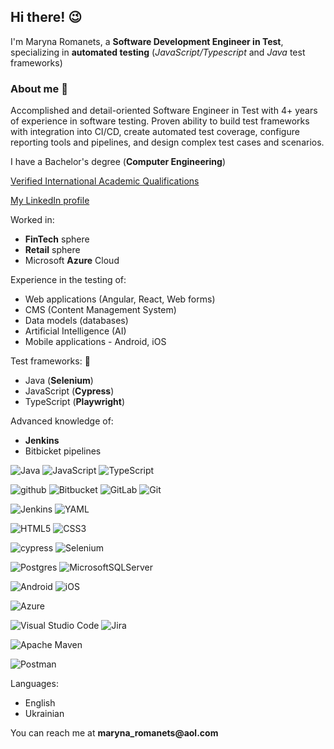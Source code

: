 ## Hi there! :wink: 

<p>I'm Maryna Romanets, a <strong>Software Development Engineer in Test</strong>, specializing in <strong>automated testing</strong> (<em>JavaScript/Typescript</em> and <em>Java</em> test frameworks)</p>

### About me :rocket:

Accomplished and detail-oriented Software Engineer in Test with 4+ years of experience in software testing.
 Proven ability
 to build test frameworks with integration into CI/CD, create automated test coverage, configure reporting tools and
 pipelines, and design complex test cases and scenarios.

<p>I have a Bachelor's degree (<strong>Computer Engineering</strong>)</p> 

[Verified International Academic Qualifications](https://badges.wes.org/Evidence?i=46ffeb06-d709-4cb0-8aa4-b3607fe054fa&type=us)

[My LinkedIn profile](https://www.linkedin.com/in/maryna-romanets/)

Worked in:

<ul>
 <li><strong>FinTech</strong> sphere</li>
 <li><strong>Retail</strong> sphere</li>
 <li>Microsoft <strong>Azure</strong> Cloud</li>
</ul>

Experience in the testing of:

<ul>
  <li>Web applications (Angular, React, Web forms)</li>
  <li>CMS (Content Management System)</li>
  <li>Data models (databases)</li>
  <li>Artificial Intelligence (AI)</li>
  <li>Mobile applications - Android, iOS</li>
</ul>

Test frameworks: :honeybee:

<ul>
  <li>Java (<strong>Selenium</strong>)</li>
  <li>JavaScript (<strong>Cypress</strong>)</li>
  <li>TypeScript (<strong>Playwright</strong>)</li>
</ul>

Advanced knowledge of: 

<ul>
 <li><strong>Jenkins</strong></li>
 <li>Bitbicket pipelines</li>
</ul>

![Java](https://img.shields.io/badge/java-%23ED8B00.svg?style=for-the-badge&logo=openjdk&logoColor=white)  ![JavaScript](https://img.shields.io/badge/javascript-%23323330.svg?style=for-the-badge&logo=javascript&logoColor=%23F7DF1E)  ![TypeScript](https://img.shields.io/badge/typescript-%23007ACC.svg?style=for-the-badge&logo=typescript&logoColor=white)

![github](https://img.shields.io/badge/GitHub-000000?style=for-the-badge&logo=GitHub&logoColor=white)  ![Bitbucket](https://img.shields.io/badge/bitbucket-%230047B3.svg?style=for-the-badge&logo=bitbucket&logoColor=white)  ![GitLab](https://img.shields.io/badge/gitlab-%23181717.svg?style=for-the-badge&logo=gitlab&logoColor=white)  ![Git](https://img.shields.io/badge/git-%23F05033.svg?style=for-the-badge&logo=git&logoColor=white)

![Jenkins](https://img.shields.io/badge/jenkins-%232C5263.svg?style=for-the-badge&logo=jenkins&logoColor=white)  ![YAML](https://img.shields.io/badge/yaml-%23ffffff.svg?style=for-the-badge&logo=yaml&logoColor=151515)

![HTML5](https://img.shields.io/badge/html5-%23E34F26.svg?style=for-the-badge&logo=html5&logoColor=white)  ![CSS3](https://img.shields.io/badge/css3-%231572B6.svg?style=for-the-badge&logo=css3&logoColor=white)

![cypress](https://img.shields.io/badge/-cypress-%23E5E5E5?style=for-the-badge&logo=cypress&logoColor=058a5e)  ![Selenium](https://img.shields.io/badge/-selenium-%43B02A?style=for-the-badge&logo=selenium&logoColor=white)

![Postgres](https://img.shields.io/badge/postgres-%23316192.svg?style=for-the-badge&logo=postgresql&logoColor=white)  ![MicrosoftSQLServer](https://img.shields.io/badge/Microsoft%20SQL%20Server-CC2927?style=for-the-badge&logo=microsoft%20sql%20server&logoColor=white)

![Android](https://img.shields.io/badge/Android-3DDC84?style=for-the-badge&logo=android&logoColor=white)  ![iOS](https://img.shields.io/badge/iOS-000000?style=for-the-badge&logo=ios&logoColor=white)

![Azure](https://img.shields.io/badge/azure-%230072C6.svg?style=for-the-badge&logo=microsoftazure&logoColor=white)  

![Visual Studio Code](https://img.shields.io/badge/Visual%20Studio%20Code-0078d7.svg?style=for-the-badge&logo=visual-studio-code&logoColor=white)  ![Jira](https://img.shields.io/badge/jira-%230A0FFF.svg?style=for-the-badge&logo=jira&logoColor=white)  

![Apache Maven](https://img.shields.io/badge/Apache%20Maven-C71A36?style=for-the-badge&logo=Apache%20Maven&logoColor=white)

![Postman](https://img.shields.io/badge/Postman-FF6C37?style=for-the-badge&logo=postman&logoColor=white)

Languages: 

<ul>
 <li>English</li>
 <li>Ukrainian</li>
</ul>

<p>You can reach me at <strong>maryna_romanets@aol.com</strong></p>






